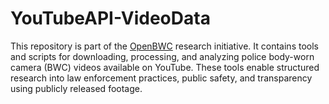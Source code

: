 # YouTubeAPI-VideoData

This repository is part of the [OpenBWC](https://github.com/OpenBWC) research initiative. It contains tools and scripts for downloading, processing, and analyzing police body-worn camera (BWC) videos available on YouTube. These tools enable structured research into law enforcement practices, public safety, and transparency using publicly released footage.
